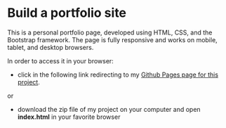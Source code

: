 # Build a portfolio site

This is a personal portfolio page, developed using HTML, CSS, and the Bootstrap framework. The page is fully responsive 
and works on mobile, tablet, and desktop browsers.

In order to access it in your browser:

* click in the following link redirecting to my [Github Pages page for this project](bjlaa.github.io/build-a-portfolio-site).

or

* download the zip file of my project on your computer and open **index.html** in your favorite browser
